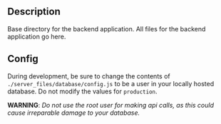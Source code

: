 ## Description
Base directory for the backend application. All files for the backend application go here.

## Config
During development, be sure to change the contents of `./server_files/database/config.js` to be a user in your locally hosted database. Do not modify the values for `production`. 

**WARNING**: _Do not use the root user for making api calls, as this could cause irreparable damage to your database._